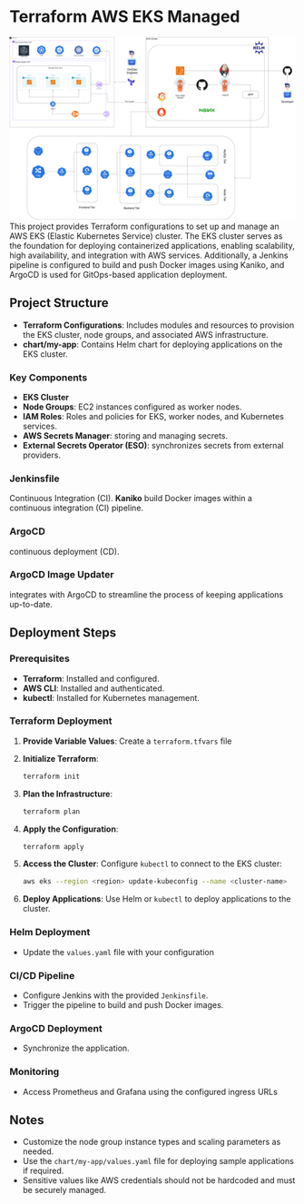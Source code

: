 # Terraform AWS EKS Managed
![Project Diagram](./Architecture.png)
This project provides Terraform configurations to set up and manage an AWS EKS (Elastic Kubernetes Service) cluster. The EKS cluster serves as the foundation for deploying containerized applications, enabling scalability, high availability, and integration with AWS services. Additionally, a Jenkins pipeline is configured to build and push Docker images using Kaniko, and ArgoCD is used for GitOps-based application deployment.

## Project Structure

- **Terraform Configurations**: Includes modules and resources to provision the EKS cluster, node groups, and associated AWS infrastructure.
- **chart/my-app**: Contains Helm chart for deploying applications on the EKS cluster.

### Key Components
- **EKS Cluster**
- **Node Groups**: EC2 instances configured as worker nodes.
- **IAM Roles**: Roles and policies for EKS, worker nodes, and Kubernetes services.
- **AWS Secrets Manager**: storing and managing secrets.
- **External Secrets Operator (ESO)**: synchronizes secrets from external providers.


### Jenkinsfile
Continuous Integration (CI). **Kaniko** build Docker images within a continuous integration (CI) pipeline.

### ArgoCD
continuous deployment (CD).

### ArgoCD Image Updater
integrates with ArgoCD to streamline the process of keeping applications up-to-date.


## Deployment Steps

### Prerequisites

- **Terraform**: Installed and configured.
- **AWS CLI**: Installed and authenticated.
- **kubectl**: Installed for Kubernetes management.

### Terraform Deployment

1. **Provide Variable Values**:
   Create a `terraform.tfvars` file 

2. **Initialize Terraform**:
   ```bash
   terraform init
   ```

3. **Plan the Infrastructure**:
   ```bash
   terraform plan
   ```

4. **Apply the Configuration**:
   ```bash
   terraform apply
   ```

5. **Access the Cluster**:
   Configure `kubectl` to connect to the EKS cluster:
   ```bash
   aws eks --region <region> update-kubeconfig --name <cluster-name>
   ```

6. **Deploy Applications**:
   Use Helm or `kubectl` to deploy applications to the cluster.


### Helm Deployment
- Update the `values.yaml` file with your configuration 

### CI/CD Pipeline
- Configure Jenkins with the provided `Jenkinsfile`.
- Trigger the pipeline to build and push Docker images.

### ArgoCD Deployment  
- Synchronize the application.


### Monitoring
- Access Prometheus and Grafana using the configured ingress URLs

## Notes

- Customize the node group instance types and scaling parameters as needed.
- Use the `chart/my-app/values.yaml` file for deploying sample applications if required.
- Sensitive values like AWS credentials should not be hardcoded and must be securely managed.
